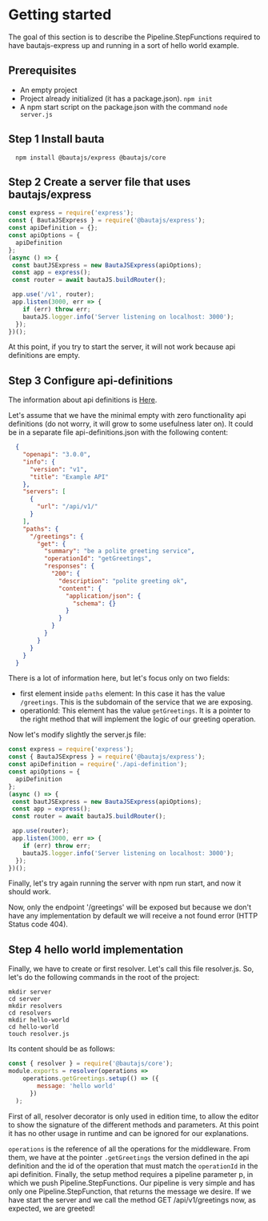 # Getting started

The goal of this section is to describe the Pipeline.StepFunctions required to have bautajs-express up and running in a sort of hello world example.

## Prerequisites
- An empty project
- Project already initialized (it has a package.json). ``npm init``
- A npm start script on the package.json with the command `node server.js`

## Step 1 Install bauta

```console
  npm install @bautajs/express @bautajs/core
```

## Step 2 Create a server file that uses bautajs/express

```js
const express = require('express');
const { BautaJSExpress } = require('@bautajs/express');
const apiDefinition = {};
const apiOptions = {
  apiDefinition
};
(async () => {
 const bautJSExpress = new BautaJSExpress(apiOptions);
 const app = express();
 const router = await bautaJS.buildRouter();

 app.use('/v1', router);
 app.listen(3000, err => {
    if (err) throw err;
    bautaJS.logger.info('Server listening on localhost: 3000');
  });
})();
```

At this point, if you try to start the server, it will not work because api definitions are empty.

## Step 3 Configure api-definitions

The information about api definitions is [Here](./api-definition.md).

Let's assume that we have the minimal empty with zero functionality api definitions (do not worry, it will grow to some usefulness later on). It could be in a separate file api-definitions.json with the following content:

```json
  {
    "openapi": "3.0.0",
    "info": {
      "version": "v1",
      "title": "Example API"
    },
    "servers": [
      {
        "url": "/api/v1/"
      }
    ],
    "paths": {
      "/greetings": {
        "get": {
          "summary": "be a polite greeting service",
          "operationId": "getGreetings",
          "responses": {
            "200": {
              "description": "polite greeting ok",
              "content": {
                "application/json": {
                  "schema": {}
                }
              }
            }
          }
        }
      }
    }
  }
```

There is a lot of information here, but let's focus only on two fields:

- first element inside ```paths``` element: In this case it has the value ```/greetings```. This is the subdomain of the service that we are exposing.
- operationId: This element has the value ```getGreetings```. It is a pointer to the right method that will implement the logic of our greeting operation.

Now let's modify slightly the server.js file:

```js
const express = require('express');
const { BautaJSExpress } = require('@bautajs/express');
const apiDefinition = require('./api-definition');
const apiOptions = {
  apiDefinition
};
(async () => {
 const bautJSExpress = new BautaJSExpress(apiOptions);
 const app = express();
 const router = await bautaJS.buildRouter();

 app.use(router);
 app.listen(3000, err => {
    if (err) throw err;
    bautaJS.logger.info('Server listening on localhost: 3000');
  });
})();
```

Finally, let's try again running the server with npm run start, and now it should work.

Now, only the endpoint '/greetings' will be exposed but because we don't have any implementation by default we will receive a not found error (HTTP Status code 404).

## Step 4 hello world implementation
Finally, we have to create or first resolver. Let's call this file resolver.js. So, let's do the following commands in the root of the project:

```console
mkdir server
cd server
mkdir resolvers
cd resolvers
mkdir hello-world
cd hello-world
touch resolver.js
```

Its content should be as follows:
```js
const { resolver } = require('@bautajs/core');
module.exports = resolver(operations =>
    operations.getGreetings.setup(() => ({
        message: 'hello world'
      })
  );
```

First of all, resolver decorator is only used in edition time, to allow the editor to show the signature of the different methods and
parameters. At this point it has no other usage in runtime and can be ignored for our explanations.

`operations` is the reference of all the operations for the middleware. From them, we have at the pointer `.getGreetings`  the version defined in the api definition and the id of the operation that must match the `operationId` in the api definition.
Finally, the setup method requires a pipeline parameter p, in which we push Pipeline.StepFunctions. Our pipeline is very simple and has only one Pipeline.StepFunction, that returns the message we desire.
If we have start the server and we call the method GET /api/v1/greetings now, as expected, we are greeted! 
